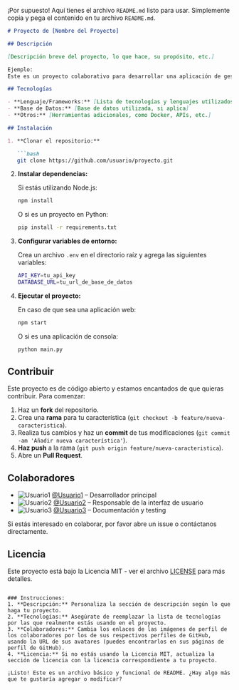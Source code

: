 ¡Por supuesto! Aquí tienes el archivo `README.md` listo para usar. Simplemente copia y pega el contenido en tu archivo `README.md`.

````markdown
# Proyecto de [Nombre del Proyecto]

## Descripción

[Descripción breve del proyecto, lo que hace, su propósito, etc.]

Ejemplo:
Este es un proyecto colaborativo para desarrollar una aplicación de gestión de tareas. El objetivo es crear una herramienta sencilla y eficiente que permita a los usuarios crear, editar, y eliminar tareas, así como organizar sus actividades por fechas y prioridades.

## Tecnologías

- **Lenguaje/Frameworks:** [Lista de tecnologías y lenguajes utilizados, como Python, JavaScript, React, etc.]
- **Base de Datos:** [Base de datos utilizada, si aplica]
- **Otros:** [Herramientas adicionales, como Docker, APIs, etc.]

## Instalación

1. **Clonar el repositorio:**

   ```bash
   git clone https://github.com/usuario/proyecto.git
````

2. **Instalar dependencias:**

   Si estás utilizando Node.js:

   ```bash
   npm install
   ```

   O si es un proyecto en Python:

   ```bash
   pip install -r requirements.txt
   ```

3. **Configurar variables de entorno:**

   Crea un archivo `.env` en el directorio raíz y agrega las siguientes variables:

   ```bash
   API_KEY=tu_api_key
   DATABASE_URL=tu_url_de_base_de_datos
   ```

4. **Ejecutar el proyecto:**

   En caso de que sea una aplicación web:

   ```bash
   npm start
   ```

   O si es una aplicación de consola:

   ```bash
   python main.py
   ```

## Contribuir

Este proyecto es de código abierto y estamos encantados de que quieras contribuir. Para comenzar:

1. Haz un **fork** del repositorio.
2. Crea una **rama** para tu característica (`git checkout -b feature/nueva-caracteristica`).
3. Realiza tus cambios y haz un **commit** de tus modificaciones (`git commit -am 'Añadir nueva característica'`).
4. **Haz push** a la rama (`git push origin feature/nueva-caracteristica`).
5. Abre un **Pull Request**.

## Colaboradores

* ![Usuario1](https://avatars.githubusercontent.com/u/12345678?v=4) [@Usuario1](https://github.com/usuario1) – Desarrollador principal
* ![Usuario2](https://avatars.githubusercontent.com/u/23456789?v=4) [@Usuario2](https://github.com/usuario2) – Responsable de la interfaz de usuario
* ![Usuario3](https://avatars.githubusercontent.com/u/34567890?v=4) [@Usuario3](https://github.com/usuario3) – Documentación y testing

Si estás interesado en colaborar, por favor abre un issue o contáctanos directamente.

## Licencia

Este proyecto está bajo la Licencia MIT - ver el archivo [LICENSE](LICENSE) para más detalles.

```

### Instrucciones:
1. **Descripción:** Personaliza la sección de descripción según lo que haga tu proyecto.
2. **Tecnologías:** Asegúrate de reemplazar la lista de tecnologías por las que realmente estás usando en el proyecto.
3. **Colaboradores:** Cambia los enlaces de las imágenes de perfil de los colaboradores por los de sus respectivos perfiles de GitHub, usando la URL de sus avatares (puedes encontrarlos en sus páginas de perfil de GitHub).
4. **Licencia:** Si no estás usando la Licencia MIT, actualiza la sección de licencia con la licencia correspondiente a tu proyecto.

¡Listo! Este es un archivo básico y funcional de README. ¿Hay algo más que te gustaría agregar o modificar?
```
